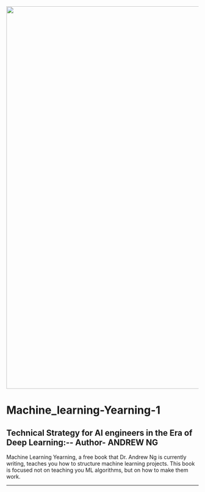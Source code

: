 <img src="https://media.istockphoto.com/photos/circuit-board-picture-id1145585734?b=1&k=6&m=1145585734&s=170667a&w=0&h=7M4yZaiWx98r0chKwffFjnwmqhMkQ9mfhW_NGcrsp3I=" width=1000 > 

# Machine_learning-Yearning-1

## Technical Strategy for AI engineers in the Era of Deep Learning:-- Author- ANDREW NG

<bold> Machine Learning Yearning, a free book that Dr. Andrew Ng is currently writing, teaches you how to structure machine learning projects. This book is focused not on teaching you ML algorithms, but on how to make them work.</bold>

<hr>


